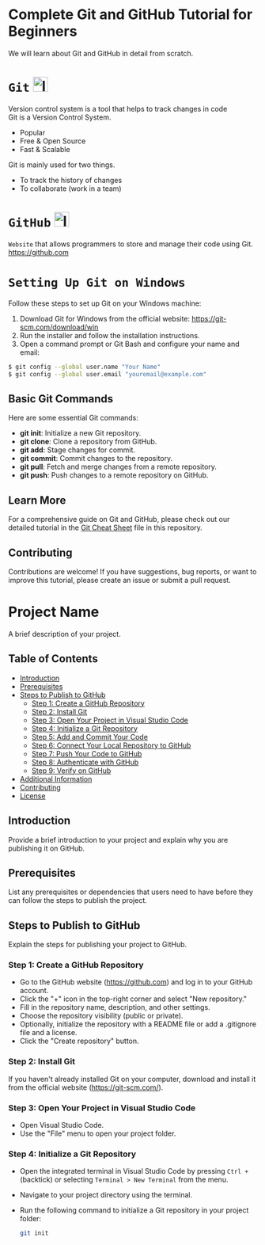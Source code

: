 # Complete Git and GitHub Tutorial for Beginners
We will learn about Git and GitHub in detail from scratch. 

# `Git`  <img src="https://github.com/ZiaUrRehman-bit/Complete-Git-and-GitHub-Tutorial-for-Beginners/assets/77435711/bac25d1f-6152-42dd-97c3-a735c013ff8e" alt="Image" width="30"/>


Version control system is a tool that helps to track changes in code<br>
Git is a Version Control System.
+ Popular
+ Free & Open Source
+ Fast & Scalable
  
Git is mainly used for two things.<br>
+ To track the history of changes
+ To collaborate (work in a team)

# `GitHub`  <img src="https://github.com/ZiaUrRehman-bit/Complete-Git-and-GitHub-Tutorial-for-Beginners/assets/77435711/4a13c429-2641-4a41-a025-6d98f7ee977f" alt="Image" width="30"/>
`Website` that allows programmers to store and manage their code using Git.<br>
https://github.com

# `Setting Up Git on Windows`

<p>Follow these steps to set up Git on your Windows machine:</p>

<ol>
  <li>Download Git for Windows from the official website: <a href="https://git-scm.com/download/win">https://git-scm.com/download/win</a></li>
  <li>Run the installer and follow the installation instructions.</li>
  <li>Open a command prompt or Git Bash and configure your name and email:</li>
</ol>

```bash
$ git config --global user.name "Your Name"
$ git config --global user.email "youremail@example.com"
```

<h2>Basic Git Commands</h2>
<p>Here are some essential Git commands:</p>
<ul>
  <li><strong>git init</strong>: Initialize a new Git repository.</li>
  <li><strong>git clone</strong>: Clone a repository from GitHub.</li>
  <li><strong>git add</strong>: Stage changes for commit.</li>
  <li><strong>git commit</strong>: Commit changes to the repository.</li>
  <li><strong>git pull</strong>: Fetch and merge changes from a remote repository.</li>
  <li><strong>git push</strong>: Push changes to a remote repository on GitHub.</li>
</ul>
<h2>Learn More</h2>
<p>For a comprehensive guide on Git and GitHub, please check out our detailed tutorial in the <a href="https://github.com/ZiaUrRehman-bit/Complete-Git-and-GitHub-Tutorial-for-Beginners/blob/main/git-cheat-sheet-education.pdf">Git Cheat Sheet</a> file in this repository.</p>
<h2>Contributing</h2>
<p>Contributions are welcome! If you have suggestions, bug reports, or want to improve this tutorial, please create an issue or submit a pull request.</p>

# Project Name

A brief description of your project.

## Table of Contents

- [Introduction](#introduction)
- [Prerequisites](#prerequisites)
- [Steps to Publish to GitHub](#steps-to-publish-to-github)
  - [Step 1: Create a GitHub Repository](#step-1-create-a-github-repository)
  - [Step 2: Install Git](#step-2-install-git)
  - [Step 3: Open Your Project in Visual Studio Code](#step-3-open-your-project-in-visual-studio-code)
  - [Step 4: Initialize a Git Repository](#step-4-initialize-a-git-repository)
  - [Step 5: Add and Commit Your Code](#step-5-add-and-commit-your-code)
  - [Step 6: Connect Your Local Repository to GitHub](#step-6-connect-your-local-repository-to-github)
  - [Step 7: Push Your Code to GitHub](#step-7-push-your-code-to-github)
  - [Step 8: Authenticate with GitHub](#step-8-authenticate-with-github)
  - [Step 9: Verify on GitHub](#step-9-verify-on-github)
- [Additional Information](#additional-information)
- [Contributing](#contributing)
- [License](#license)

## Introduction

Provide a brief introduction to your project and explain why you are publishing it on GitHub.

## Prerequisites

List any prerequisites or dependencies that users need to have before they can follow the steps to publish the project.

## Steps to Publish to GitHub

Explain the steps for publishing your project to GitHub.

### Step 1: Create a GitHub Repository

- Go to the GitHub website (https://github.com) and log in to your GitHub account.
- Click the "+" icon in the top-right corner and select "New repository."
- Fill in the repository name, description, and other settings.
- Choose the repository visibility (public or private).
- Optionally, initialize the repository with a README file or add a .gitignore file and a license.
- Click the "Create repository" button.

### Step 2: Install Git

If you haven't already installed Git on your computer, download and install it from the official website (https://git-scm.com/).

### Step 3: Open Your Project in Visual Studio Code

- Open Visual Studio Code.
- Use the "File" menu to open your project folder.

### Step 4: Initialize a Git Repository

- Open the integrated terminal in Visual Studio Code by pressing `Ctrl + ` (backtick) or selecting `Terminal > New Terminal` from the menu.
- Navigate to your project directory using the terminal.
- Run the following command to initialize a Git repository in your project folder:

   ```bash
   git init

